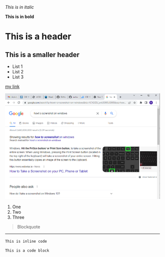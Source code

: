 *This is in italic*

**This is in bold**

# This is a header

## This is a smaller header

* List 1 
* List 2 
* List 3

[my link](https://github.com/nathanjcho/cse15l-lab-reports)

![my image](screenshot.png)

1. One
2. Two 
3. Three

> Blockquote

---

`This is inline code`

```
This is a code block
```
